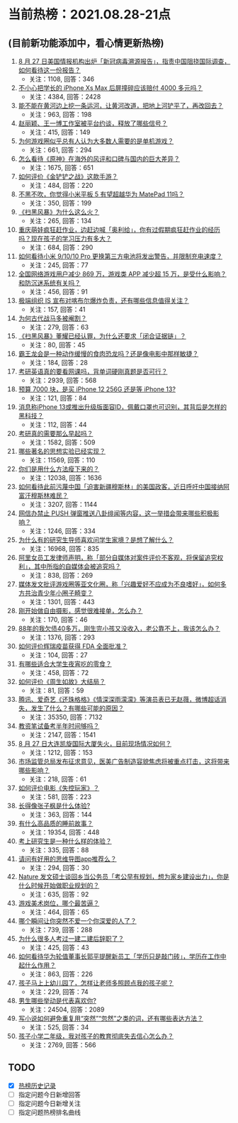 # 当前热榜：2021.08.28-21点
## (目前新功能添加中，看心情更新热榜)
1. [8 月 27 日美国情报机构出炉「新冠病毒溯源报告」，指责中国阻挠国际调查，如何看待这一份报告？](https://www.zhihu.com/question/483075378)
    * 关注：1108, 回答：346
2. [不小心把学长的 iPhone Xs Max 后屏撞碎应该赔付 4000 多元吗？](https://www.zhihu.com/question/357054793)
    * 关注：4384, 回答：2428
3. [能不能在黄河边上挖一条运河，让黄河改道，把地上河铲平了，再改回去？](https://www.zhihu.com/question/476803673)
    * 关注：963, 回答：198
4. [赵丽颖、王一博工作室被平台约谈，释放了哪些信号？](https://www.zhihu.com/question/483066284)
    * 关注：415, 回答：149
5. [为何游戏圈似乎总有人认为大多数人需要的是单机游戏？](https://www.zhihu.com/question/481688844)
    * 关注：661, 回答：294
6. [怎么看待《原神》在海外的风评和口碑与国内的巨大差异？](https://www.zhihu.com/question/423581174)
    * 关注：1675, 回答：651
7. [如何评价《金铲铲之战》这款手游？](https://www.zhihu.com/question/482549204)
    * 关注：484, 回答：220
8. [不黑不吹，你觉得小米平板 5 有望超越华为 MatePad 11吗？](https://www.zhihu.com/question/473312731)
    * 关注：350, 回答：199
9. [《扫黑风暴》为什么这么火？](https://www.zhihu.com/question/482205416)
    * 关注：265, 回答：134
10. [重庆萌娃疯狂赶作业，边赶边喊「奥利给」，你有过假期疯狂赶作业的经历吗？现在孩子的学习压力有多大？](https://www.zhihu.com/question/482816846)
    * 关注：684, 回答：290
11. [如何看待小米 9/10/10 Pro 更换第三方电池将发出警告，并限制充电速度？](https://www.zhihu.com/question/482796869)
    * 关注：245, 回答：77
12. [全国网络游戏用户减少 869 万，游戏类 APP 减少超 15 万，是受什么影响？和防沉迷系统有关吗？](https://www.zhihu.com/question/483031734)
    * 关注：456, 回答：91
13. [极端组织 IS 宣布对喀布尔爆炸负责，还有哪些信息值得关注？](https://www.zhihu.com/question/482846487)
    * 关注：157, 回答：41
14. [为何古代战马多被阉割？](https://www.zhihu.com/question/65970247)
    * 关注：279, 回答：63
15. [《扫黑风暴》董耀已经认罪，为什么还要求「闭合证据链」？](https://www.zhihu.com/question/482038422)
    * 关注：80, 回答：45
16. [霸王龙会是一种动作缓慢的食肉恐龙吗？还是像电影中那样敏捷？](https://www.zhihu.com/question/478793087)
    * 关注：184, 回答：28
17. [考研英语真的要看网课吗，背单词硬刚真题是否可行？](https://www.zhihu.com/question/376186399)
    * 关注：2939, 回答：568
18. [预算 7000 块，是买 iPhone 12  256G 还是等 iPhone 13?](https://www.zhihu.com/question/479612322)
    * 关注：121, 回答：84
19. [消息称iPhone 13或推出升级版面容ID，佩戴口罩也可识别，其背后是怎样的黑科技？](https://www.zhihu.com/question/482577854)
    * 关注：112, 回答：44
20. [考研真的需要那么早起吗？](https://www.zhihu.com/question/453051286)
    * 关注：1582, 回答：509
21. [哪些著名的思想实验已经实现？](https://www.zhihu.com/question/312460936)
    * 关注：11569, 回答：110
22. [你们是用什么方法瘦下来的？](https://www.zhihu.com/question/319425534)
    * 关注：12038, 回答：1636
23. [如何看待此前污蔑中国「迫害新疆穆斯林」的美国政客，近日呼吁中国接纳阿富汗穆斯林难民？](https://www.zhihu.com/question/482906017)
    * 关注：3207, 回答：1144
24. [网信办禁止 PUSH 弹窗推送八卦绯闻等内容，这一举措会带来哪些积极影响？](https://www.zhihu.com/question/482931668)
    * 关注：1246, 回答：334
25. [为什么有的研究生导师喜欢问学生家境？是想了解什么？](https://www.zhihu.com/question/36084471)
    * 关注：16968, 回答：835
26. [阿里女员工发律师声明，称「部分自媒体对案件评价不客观，将保留追究权利」，其中所指的自媒体会被追究吗？](https://www.zhihu.com/question/482883618)
    * 关注：838, 回答：269
27. [媒体发文批评游戏圈等亚文化圈，称「兴趣爱好不应成为不良嗜好」，如何多方共治青少年小圈子畸变？](https://www.zhihu.com/question/483030667)
    * 关注：1301, 回答：443
28. [刚开始做自由摄影，感觉很难接单，怎么办？](https://www.zhihu.com/question/479827638)
    * 关注：170, 回答：46
29. [88年的我欠债40多万，刚生完小孩又没收入，老公靠不上，我该怎么办？](https://www.zhihu.com/question/461493299)
    * 关注：1376, 回答：293
30. [如何评价辉瑞疫苗获得 FDA 全面批准？](https://www.zhihu.com/question/481995511)
    * 关注：104, 回答：27
31. [有哪些适合大学生夜宵吃的零食？](https://www.zhihu.com/question/30701278)
    * 关注：458, 回答：72
32. [如何评价《周生如故》大结局？](https://www.zhihu.com/question/482996946)
    * 关注：81, 回答：59
33. [腾讯、爱奇艺《还珠格格》《情深深雨濛濛》等演员表已无赵薇，微博超话消失，发生了什么？有哪些可能的原因？](https://www.zhihu.com/question/482736545)
    * 关注：35350, 回答：7132
34. [教资笔试备考半年时间够吗？](https://www.zhihu.com/question/460126171)
    * 关注：2147, 回答：1541
35. [8 月 27 日大连凯旋国际大厦失火，目前现场情况如何？](https://www.zhihu.com/question/482940869)
    * 关注：1212, 回答：153
36. [市场监管总局发布征求意见，医美广告制造容貌焦虑将被重点打击，这将带来哪些影响？](https://www.zhihu.com/question/482932892)
    * 关注：218, 回答：61
37. [如何评价电影《失控玩家》？](https://www.zhihu.com/question/425410017)
    * 关注：581, 回答：223
38. [长得像张子枫是什么体验?](https://www.zhihu.com/question/359788244)
    * 关注：363, 回答：144
39. [有什么高品质的睡前故事？](https://www.zhihu.com/question/22440299)
    * 关注：19354, 回答：448
40. [考上研究生是一种什么样的体验？](https://www.zhihu.com/question/482815233)
    * 关注：335, 回答：88
41. [请问有好用的思维导图app推荐么？](https://www.zhihu.com/question/324889517)
    * 关注：294, 回答：30
42. [Nature 发文硕士谈回乡当公务员「考公早有规划，想为家乡建设出力」，你是什么时候开始做职业规划的？](https://www.zhihu.com/question/482388825)
    * 关注：635, 回答：92
43. [游戏美术岗位，哪个最苦逼？](https://www.zhihu.com/question/356482357)
    * 关注：464, 回答：65
44. [哪个瞬间让你突然不爱一个你深爱的人了？](https://www.zhihu.com/question/312570374)
    * 关注：739, 回答：288
45. [为什么很多人考过一建二建后辞职了？](https://www.zhihu.com/question/423988927)
    * 关注：425, 回答：43
46. [如何看待华为轮值董事长郭平提醒新员工「学历只是敲门砖」，学历在工作中起什么作用？](https://www.zhihu.com/question/480600584)
    * 关注：863, 回答：226
47. [孩子马上上幼儿园了，怎样让老师多照顾点我的孩子呢？](https://www.zhihu.com/question/481089129)
    * 关注：229, 回答：74
48. [男生哪些举动是代表喜欢你?](https://www.zhihu.com/question/307189919)
    * 关注：24504, 回答：2089
49. [写小说如何避免重复用“突然”“忽然”之类的词，还有哪些表达方法？](https://www.zhihu.com/question/482245344)
    * 关注：525, 回答：34
50. [孩子小学二年级，我对孩子的教育彻底失去信心怎么办？](https://www.zhihu.com/question/431447269)
    * 关注：2769, 回答：566
## TODO
* [x] [热榜历史记录](hot_history/AllHot.md)
* [ ] 指定问题今日新增回答
* [ ] 指定问题今日新增关注
* [ ] 指定问题热榜排名曲线
